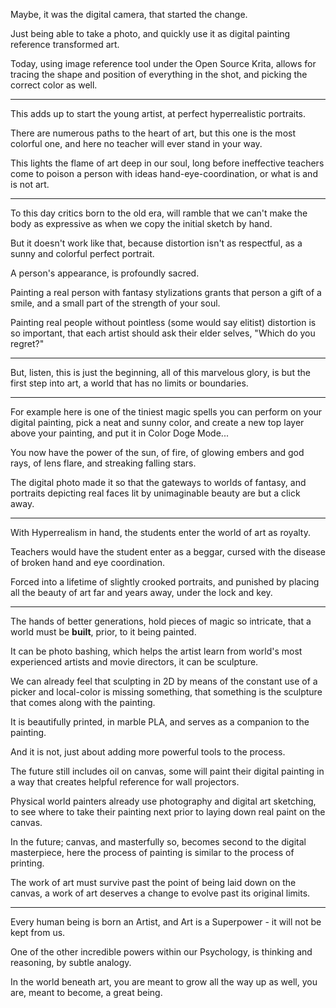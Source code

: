 Maybe, it was the digital camera,
that started the change.

Just being able to take a photo,
and quickly use it as digital painting reference transformed art.

Today, using image reference tool under the Open Source Krita,
allows for tracing the shape and position of everything in the shot, and picking the correct color as well.

---

This adds up to start the young artist,
at perfect hyperrealistic portraits.

There are numerous paths to the heart of art,
but this one is the most colorful one, and here no teacher will ever stand in your way.

This lights the flame of art deep in our soul,
long before ineffective teachers come to poison a person with ideas hand-eye-coordination, or what is and is not art.

---

To this day critics born to the old era,
will ramble that we can't make the body as expressive as when we copy the initial sketch by hand.

But it doesn't work like that,
because distortion isn't as respectful, as a sunny and colorful perfect portrait.

A person's appearance,
is profoundly sacred.

Painting a real person with fantasy stylizations grants that person a gift of a smile,
and a small part of the strength of your soul.

Painting real people without pointless (some would say elitist) distortion is so important,
that each artist should ask their elder selves, "Which do you regret?"

---

But, listen, this is just the beginning, all of this marvelous glory,
is but the first step into art, a world that has no limits or boundaries.

---

For example here is one of the tiniest magic spells you can perform on your digital painting,
pick a neat and sunny color, and create a new top layer above your painting, and put it in Color Doge Mode...

You now have the power of the sun, of fire, of glowing embers and god rays, of lens flare,
and streaking falling stars.

The digital photo made it so that the gateways to worlds of fantasy,
and portraits depicting real faces lit by unimaginable beauty are but a click away.

---

With Hyperrealism in hand,
the students enter the world of art as royalty.

Teachers would have the student enter as a beggar,
cursed with the disease of broken hand and eye coordination.

Forced into a lifetime of slightly crooked portraits,
and punished by placing all the beauty of art far and years away, under the lock and key.

---

The hands of better generations,
hold pieces of magic so intricate, that a world must be __built__, prior, to it being painted.

It can be photo bashing, which helps the artist learn from world's most experienced artists and movie directors,
it can be sculpture.

We can already feel that sculpting in 2D by means of the constant use of a picker and local-color is missing something,
that something is the sculpture that comes along with the painting.

It is beautifully printed, in marble PLA,
and serves as a companion to the painting.

And it is not,
just about adding more powerful tools to the process.

The future still includes oil on canvas,
some will paint their digital painting in a way that creates helpful reference for wall projectors.

Physical world painters already use photography and digital art sketching,
to see where to take their painting next prior to laying down real paint on the canvas.

In the future; canvas, and masterfully so,
becomes second to the digital masterpiece, here the process of painting is similar to the process of printing.

The work of art must survive past the point of being laid down on the canvas,
a work of art deserves a change to evolve past its original limits.

---

Every human being is born an Artist,
and Art is a Superpower - it will not be kept from us.

One of the other incredible powers within our Psychology,
is thinking and reasoning, by subtle analogy.

In the world beneath art, you are meant to grow all the way up as well,
you are, meant to become, a great being.
